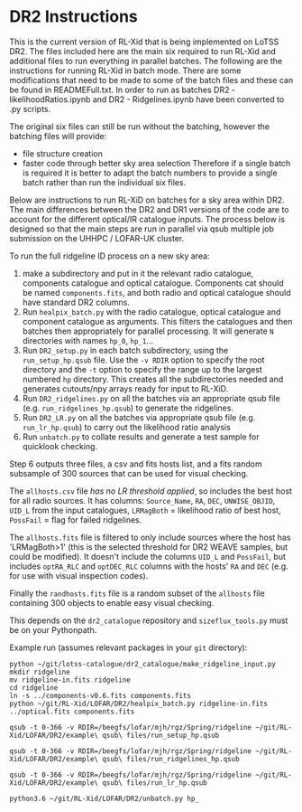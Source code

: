 # DR2 Instructions

This is the current version of RL-Xid that is being implemented on LoTSS DR2. The files included here are the main six required to run RL-Xid and additional files to run everything in parallel batches. The following are the instructions for running RL-Xid in batch mode.  There are some modifications that need to be made to some of the batch files and these can be found in READMEFull.txt.  In order to run as batches DR2 - likelihoodRatios.ipynb and DR2 - Ridgelines.ipynb have been converted to .py scripts.

The original six files can still be run without the batching, however the batching files will provide:
- file structure creation
- faster code through better sky area selection
Therefore if a single batch is required it is better to adapt the batch numbers to provide a single batch rather than run the individual six files.

Below are instructions to run RL-XiD on batches for a sky area within
DR2. The main differences between the DR2 and DR1 versions of the code
are to account for the different optical/IR catalogue inputs. The
process below is designed so that the main steps are run in parallel
via qsub multiple job submission on the UHHPC / LOFAR-UK cluster.

To run the full ridgeline ID process on a new sky area:

1. make a subdirectory and put in it the relevant radio catalogue,
   components catalogue and optical catalogue. Components cat should
   be named `components.fits`, and both radio and optical catalogue
   should have standard DR2 columns.
2. Run `healpix_batch.py` with the radio catalogue, optical catalogue
   and component catalogue as arguments. This filters the catalogues
   and then batches then appropriately for parallel processing. It
   will generate `N` directories with names `hp_0`, `hp_1`... 
3. Run `DR2_setup.py` in each batch subdirectory, using the
   `run_setup_hp.qsub` file. Use the `-v RDIR` option to specify the
   root directory and the `-t` option to specify the range up to the
   largest numbered `hp` directory. This creates all the subdirectories
   needed and generates cutouts/npy arrays ready for input to RL-XiD.
4. Run `DR2_ridgelines.py` on all the batches via an appropriate qsub
   file (e.g. `run_ridgelines_hp.qsub`) to generate the ridgelines.
5. Run `DR2_LR.py` on all the batches via appropriate qsub file
   (e.g. `run_lr_hp.qsub`) to carry out the likelihood ratio analysis
6. Run `unbatch.py` to collate results and generate a test sample for
   quicklook checking.

Step 6 outputs three files, a csv and fits hosts list, and a fits
random subsample of 300 sources that can be used for visual checking.

The `allhosts.csv` file *has no LR threshold applied*, so includes the
best host for all radio sources. It has columns: `Source_Name`, `RA`,
`DEC`, `UNWISE_OBJID`, `UID_L` from the input catalogues, `LRMagBoth` =
likelihood ratio of best host, `PossFail` = flag for failed ridgelines.

The `allhosts.fits` file is filtered to only include sources where the host has 'LRMagBoth>1' (this is the selected threshold for DR2 WEAVE samples, but could be modified). It doesn't include the columns `UID_L` and `PossFail`, but includes `optRA_RLC` and `optDEC_RLC` columns with the hosts' `RA` and `DEC` (e.g. for use with visual inspection codes).

Finally the `randhosts.fits` file is a random subset of the `allhosts` file containing 300 objects to enable easy visual checking. 

This depends on the `dr2_catalogue` repository and `sizeflux_tools.py` must be on your Pythonpath.

Example run (assumes relevant packages in your `git` directory):

```
python ~/git/lotss-catalogue/dr2_catalogue/make_ridgeline_input.py
mkdir ridgeline
mv ridgeline-in.fits ridgeline
cd ridgeline
ln -s ../components-v0.6.fits components.fits
python ~/git/RL-Xid/LOFAR/DR2/healpix_batch.py ridgeline-in.fits ../optical.fits components.fits

qsub -t 0-366 -v RDIR=/beegfs/lofar/mjh/rgz/Spring/ridgeline ~/git/RL-Xid/LOFAR/DR2/example\ qsub\ files/run_setup_hp.qsub

qsub -t 0-366 -v RDIR=/beegfs/lofar/mjh/rgz/Spring/ridgeline ~/git/RL-Xid/LOFAR/DR2/example\ qsub\ files/run_ridgelines_hp.qsub

qsub -t 0-366 -v RDIR=/beegfs/lofar/mjh/rgz/Spring/ridgeline ~/git/RL-Xid/LOFAR/DR2/example\ qsub\ files/run_lr_hp.qsub

python3.6 ~/git/RL-Xid/LOFAR/DR2/unbatch.py hp_ 
```
